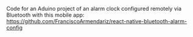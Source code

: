Code for an Aduino project of an alarm clock configured remotely via Bluetooth with this mobile app: https://github.com/FranciscoArmendariz/react-native-bluetooth-alarm-config
